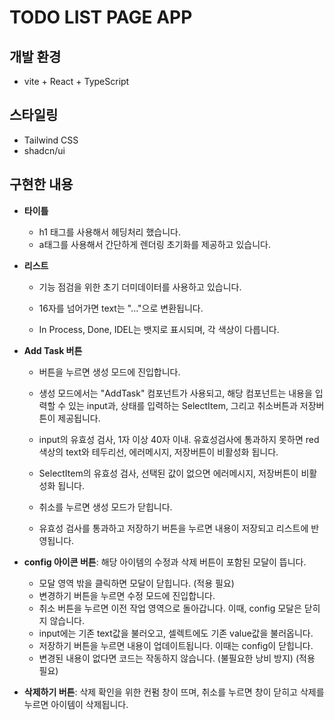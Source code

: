 # TODO LIST PAGE APP

## 개발 환경

- vite + React + TypeScript

## 스타일링

- Tailwind CSS
- shadcn/ui

## 구현한 내용

- **타이틀**

  - h1 태그를 사용해서 헤딩처리 했습니다.
  - a태그를 사용해서 간단하게 렌더링 초기화를 제공하고 있습니다.

- **리스트**

  - 기능 점검을 위한 초기 더미데이터를 사용하고 있습니다.
  - 16자를 넘어가면 text는 "..."으로 변환됩니다.

  - In Process, Done, IDEL는 뱃지로 표시되며, 각 색상이 다릅니다.

- **Add Task 버튼**

  - 버튼을 누르면 생성 모드에 진입합니다.
  - 생성 모드에서는 "AddTask" 컴포넌트가 사용되고,
    해당 컴포넌트는 내용을 입력할 수 있는 input과, 상태를 입력하는 SelectItem, 그리고 취소버튼과 저장버튼이 제공됩니다.

  - input의 유효성 검사, 1자 이상 40자 이내. 유효성검사에 통과하지 못하면
    red색상의 text와 테두리선, 에러메시지, 저장버튼이 비활성화 됩니다.

  - SelectItem의 유효성 검사, 선택된 값이 없으면 에러메시지, 저장버튼이 비활성화 됩니다.

  - 취소를 누르면 생성 모드가 닫힙니다.

  - 유효성 검사를 통과하고 저장하기 버튼을 누르면 내용이 저장되고 리스트에 반영됩니다.

- **config 아이콘 버튼**: 해당 아이템의 수정과 삭제 버튼이 포함된 모달이 뜹니다.

  - 모달 영역 밖을 클릭하면 모달이 닫힙니다. (적용 필요)
  - 변경하기 버튼을 누르면 수정 모드에 진입합니다.
  - 취소 버튼을 누르면 이전 작업 영역으로 돌아갑니다. 이때, config 모달은 닫히지 않습니다.
  - input에는 기존 text값을 불러오고, 셀렉트에도 기존 value값을 불러옵니다.
  - 저장하기 버튼을 누르면 내용이 업데이트됩니다. 이때는 config이 닫힙니다.
  - 변경된 내용이 없다면 코드는 작동하지 않습니다. (불필요한 낭비 방지) (적용 필요)

- **삭제하기 버튼**: 삭제 확인을 위한 컨펌 창이 뜨며, 취소를 누르면 창이 닫히고 삭제를 누르면 아이템이 삭제됩니다.
